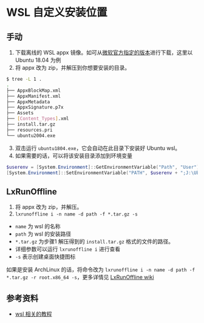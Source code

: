 # WSL 自定义安装位置

## 手动

1. 下载离线的 WSL appx 镜像。如可从[微软官方指定的版本](https://docs.microsoft.com/en-us/windows/wsl/install-manual)进行下载，这里以 Ubuntu 18.04 为例
2. 将 appx 改为 zip，并解压到你想要安装的目录。

```bash
$ tree -L 1 . 
.
├── AppxBlockMap.xml
├── AppxManifest.xml
├── AppxMetadata
├── AppxSignature.p7x
├── Assets
├── [Content_Types].xml
├── install.tar.gz
├── resources.pri
└── ubuntu2004.exe
```

3. 双击运行 `ubuntu1804.exe`，它会自动在此目录下安装好 Ubuntu wsl。
4. 如果需要的话，可以将该安装目录添加到环境变量

```powershell
$userenv = [System.Environment]::GetEnvironmentVariable("Path", "User")
[System.Environment]::SetEnvironmentVariable("PATH", $userenv + ";J:\Ubuntu18.04onWindows_1804", "User")
```

## LxRunOffline

1. 将 appx 改为 zip，并解压。
2. `lxrunoffline i -n name -d path -f *.tar.gz -s`
  - `name` 为 wsl 的名称
  - `path` 为 wsl 的安装路径
  - `*.tar.gz` 为步骤1 解压得到的 `install.tar.gz` 格式的文件的路径。
  - 详细参数可以运行 `lxrunoffline i` 进行查看
  - `-s` 表示创建桌面快捷图标

如果是安装 ArchLinux 的话，将命令改为 `lxrunoffline i -n name -d path -f *.tar.gz -r root.x86_64 -s`，更多详情见 [LxRunOffline wiki](https://github.com/DDoSolitary/LxRunOffline/wiki)

## 参考资料

- [wsl 相关的教程](https://www.junmajinlong.com/categories/Others/wsl/)
